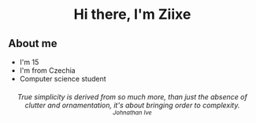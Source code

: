 <h1 align="center">Hi there, I'm Ziixe</h1>

<h2>About me</h2>

- I'm 15
- I'm from Czechia
- Computer science student

<h6 align="center"><i>True simplicity is derived from so much more, than just the absence of clutter and ornamentation, it's about bringing order to complexity.</i><br><sub>Johnathan Ive</h6>

<!---
Z11xe/Z11xe is a ✨ special ✨ repository because its `README.md` (this file) appears on your GitHub profile.
You can click the Preview link to take a look at your changes.
---!>

